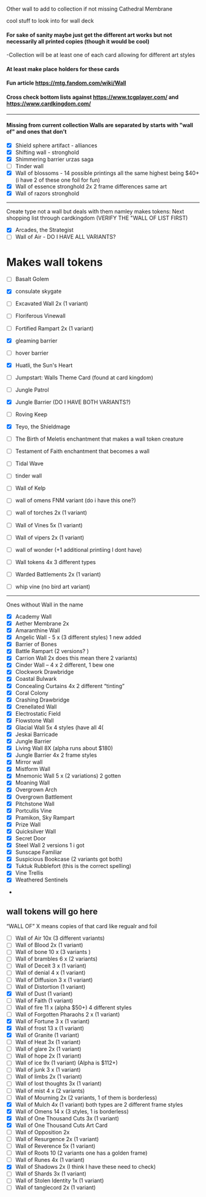 Other wall to add to collection if not missing
Cathedral Membrane

cool stuff to look into for wall deck

#### For sake of sanity maybe just get the different art works but not necessarily all printed copies (though it would be cool)
-Collection will be at least one of each card allowing for different art styles
#### At least make place holders for these cards
#### Fun article https://mtg.fandom.com/wiki/Wall
#### Cross check bottom lists against https://www.tcgplayer.com/ and https://www.cardkingdom.com/
------------------------------------------------------------------------------------
#### Missing from current collection Walls are separated by starts with "wall of" and ones that don’t
- [X] Shield sphere artifact - alliances
- [X] Shifting wall - stronghold
- [X] Shimmering barrier urzas saga
- [ ] Tinder wall
- [X] Wall of blossoms - 14 possible printings all the same highest being $40+ (i have 2 of these one foil for fun)
- [X] Wall of essence stronghold 2x 2 frame differences same art
- [X] Wall of razors stronghold
------------------------------------------------------------------------------------

Create type not a wall but deals with them namley makes tokens:
Next shopping list through cardkingdom (VERIFY THE "WALL OF LIST FIRST)

- [x] Arcades, the Strategist
- [ ] Wall of Air - DO I HAVE ALL VARIANTS?
# Makes wall tokens
- [ ] Basalt Golem

- [X] consulate skygate
- [ ] Excavated Wall 2x (1 variant)
- [ ] Floriferous Vinewall
- [ ] Fortified Rampart 2x (1 variant)
- [X] gleaming barrier
- [ ] hover barrier
- [X] Huatli, the Sun's Heart
- [ ] Jumpstart: Walls Theme Card (found at card kingdom)
- [ ] Jungle Patrol
- [x] Jungle Barrier (DO I HAVE BOTH VARIANTS?)
- [ ] Roving Keep
- [x] Teyo, the Shieldmage
- [ ] The Birth of Meletis enchantment that makes a wall token creature
- [ ] Testament of Faith enchantment that becomes a wall
- [ ] Tidal Wave
- [ ] tinder wall 
- [ ] Wall of Kelp
- [ ] wall of omens FNM variant (do i have this one?)
- [ ] wall of torches 2x (1 variant)
- [ ] Wall of Vines 5x (1 variant)
- [ ] Wall of vipers 2x (1 variant)
- [ ] wall of wonder (+1 additional printiing I dont have)
- [ ] Wall tokens 4x 3 different types
- [ ] Warded Battlements 2x (1 variant)
- [ ] whip vine (no bird art variant)

------------------------------------------------------------------------------------
Ones without Wall in the name 
- [X] Academy Wall
- [X] Aether Membrane 2x
- [X] Amaranthine Wall
- [X] Angelic Wall - 5 x (3 different styles) 1 new added
- [X] Barrier of Bones
- [X] Battle Rampart (2 versions? )
- [X] Carrion Wall 2x does this mean there 2 variants)
- [X] Cinder Wall – 4 x 2 different, 1 bew one
- [X] Clockwork Drawbridge
- [X] Coastal Bulwark
- [X] Concealing Curtains 4x 2 different “tinting”
- [X] Coral Colony
- [X] Crashing Drawbridge
- [X] Crenellated Wall
- [X] Electrostatic Field
- [X] Flowstone Wall
- [X] Glacial Wall 5x 4 styles (have all 4(
- [X] Jeskai Barricade
- [X] Jungle Barrier
- [X] Living Wall 8X (alpha runs about $180)
- [X] Jungle Barrier 4x 2 frame styles
- [X] Mirror wall
- [X] Mistform Wall
- [X] Mnemonic Wall 5 x (2 variations) 2 gotten
- [X] Moaning Wall
- [X] Overgrown Arch
- [X] Overgrown Battlement
- [X] Pitchstone Wall
- [X] Portcullis Vine
- [x] Pramikon, Sky Rampart
- [X] Prize Wall
- [X] Quicksilver Wall
- [X] Secret Door
- [X] Steel Wall 2 versions 1 i got 
- [X] Sunscape Familiar
- [X] Suspicious Bookcase (2 variants got both)
- [X] Tuktuk Rubblefort (this is the correct spelling)
- [X] Vine Trellis
- [X] Weathered Sentinels
- 
wall tokens will go here
------------------------------------------------------------------------------------

“WALL OF”
X means copies of that card like regualr and foil

- [ ] Wall of Air 10x (3 different variants)
- [ ] Wall of Blood 2x (1 variant)
- [ ] Wall of bone 10 x (3 variants )
- [ ] Wall of brambles 6 x (2 variants)
- [ ] Wall of Deceit 3 x (1 variant)
- [ ] Wall of denial 4 x (1 variant)
- [ ] Wall of Diffusion 3 x (1 variant)
- [ ] Wall of Distortion (1 variant)
- [X] Wall of Dust (1 variant)
- [ ] Wall of Faith (1 variant)
- [ ] Wall of fire 11 x (alpha $50+) 4 different styles
- [ ] Wall of Forgotten Pharaohs 2 x (1 variant)
- [X] Wall of Fortune 3 x (1 variant)
- [X] Wall of frost 13 x (1 variant)
- [X] Wall of Granite (1 variant)
- [ ] Wall of Heat 3x (1 variant)
- [ ] Wall of glare 2x (1 variant)
- [ ] Wall of hope 2x (1 variant)
- [ ] Wall of ice 9x (1 variant) (Alpha is $112+)
- [ ] Wall of junk 3 x (1 variant)
- [ ] Wall of limbs 2x (1 variant)
- [ ] Wall of lost thoughts 3x (1 variant)
- [ ] Wall of mist 4 x (2 variants)
- [ ] Wall of Mourning 2x (2 variants, 1 of them is borderless)
- [X] Wall of Mulch 4x (1 variant) both types are 2 different frame styles
- [X] Wall of Omens 14 x (3 styles, 1 is borderless)
- [X] Wall of One Thousand Cuts 3x (1 variant)
- [X] Wall of One Thousand Cuts Art Card
- [ ] Wall of Opposition 2x
- [ ] Wall of Resurgence 2x (1 variant)
- [ ] Wall of Reverence 5x (1 variant)
- [ ] Wall of Roots 10 (2 variants one has a golden frame)
- [ ] Wall of Runes 4x (1 variant)
- [X] Wall of Shadows 2x (I think I have these need to check)
- [ ] Wall of Shards 3x (1 variant)
- [ ] Wall of Stolen Identity 1x (1 variant)
- [ ] Wall of tanglecord 2x (1 variant)
